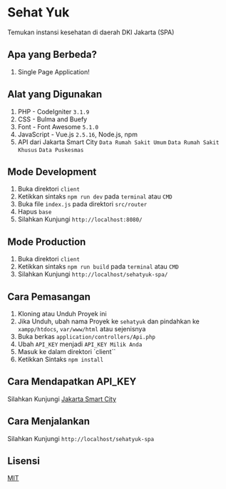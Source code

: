 # Sehat Yuk
Temukan instansi kesehatan di daerah DKI Jakarta (SPA)

## Apa yang Berbeda?
1. Single Page Application!

## Alat yang Digunakan
1. PHP - CodeIgniter `3.1.9`
2. CSS - Bulma and Buefy
3. Font - Font Awesome `5.1.0`
4. JavaScript - Vue.js `2.5.16`, Node.js, npm
5. API dari Jakarta Smart City `Data Rumah Sakit Umum` `Data Rumah Sakit Khusus` `Data Puskesmas`

## Mode Development
1. Buka direktori `client`
2. Ketikkan sintaks `npm run dev` pada `terminal` atau `CMD`
3. Buka file `index.js` pada direktori `src/router`
4. Hapus `base`
4. Silahkan Kunjungi `http://localhost:8080/`

## Mode Production
1. Buka direktori `client`
2. Ketikkan sintaks `npm run build` pada `terminal` atau `CMD`
3. Silahkan Kunjungi `http://localhost/sehatyuk-spa/`

## Cara Pemasangan
1. Kloning atau Unduh Proyek ini
2. Jika Unduh, ubah nama Proyek ke `sehatyuk` dan pindahkan ke `xampp/htdocs`, `var/www/html` atau sejenisnya
3. Buka berkas `application/controllers/Api.php`
4. Ubah `API_KEY` menjadi `API_KEY Milik Anda`
5. Masuk ke dalam direktori `client``
6. Ketikkan Sintaks `npm install`

## Cara Mendapatkan API_KEY
Silahkan Kunjungi [Jakarta Smart City](http://api.jakarta.go.id/)

## Cara Menjalankan
Silahkan Kunjungi `http://localhost/sehatyuk-spa`

## Lisensi
[MIT](https://github.com/andriannus/sehatyuk-spa/blob/master/LICENSE)